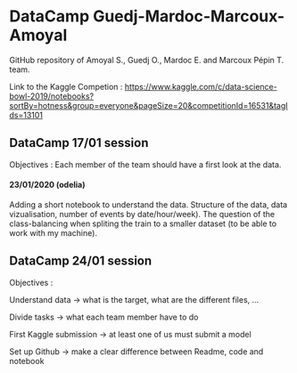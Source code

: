 # DataCamp Guedj-Mardoc-Marcoux-Amoyal

GitHub repository of Amoyal S., Guedj O., Mardoc E. and Marcoux Pépin T. team.

Link to the Kaggle Competion : 
https://www.kaggle.com/c/data-science-bowl-2019/notebooks?sortBy=hotness&group=everyone&pageSize=20&competitionId=16531&tagIds=13101

## DataCamp 17/01 session
Objectives : Each member of the team should have a first look at the data. 


#### 23/01/2020 (odelia)
Adding a short notebook to understand the data. 
Structure of the data, data vizualisation, number of events by date/hour/week).
The question of the class-balancing when spliting the train to a smaller dataset (to be able to work with my machine).


## DataCamp 24/01 session
Objectives :

Understand data -> what is the target, what are the different files, ...

Divide tasks -> what each team member have to do

First Kaggle submission -> at least one of us must submit a model 

Set up Github -> make a clear difference between Readme, code and notebook
